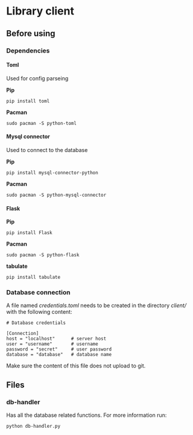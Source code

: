 # Library client
## Before using
### Dependencies
#### Toml
Used for config parseing

**Pip**
```
pip install toml
```

**Pacman**
```
sudo pacman -S python-toml
```

#### Mysql connector
Used to connect to the database

**Pip**
```
pip install mysql-connector-python
```

**Pacman**
```
sudo pacman -S python-mysql-connector
```

#### Flask

**Pip**
```
pip install Flask
```

**Pacman**
```
sudo pacman -S python-flask
```
**tabulate**
```
pip install tabulate
```
### Database connection
A file named *credentials.toml* needs to be created in the directory *client/* with the following content:

```
# Database credentials

[Connection]
host = "localhost"      # server host
user = "username"       # username
password = "secret"     # user password
database = "database"   # database name
```
Make sure the content of this file does not upload to git.

## Files

### db-handler

Has all the database related functions. For more information run:
```
python db-handler.py
```
